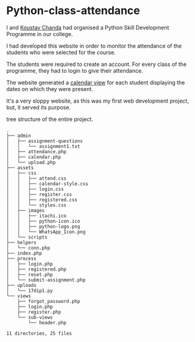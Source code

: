 # Python-class-attendance
I and [Koustav Chanda](https://github.com/KoustavCode) had organised a Python Skill Development Programme in our college.

I had developed this website in order to monitor the attendance of the students who were selected for the course.  

The students were required to create an account. For every class of the programme, they had to login to give their attendance. 

The website generated a [calendar view](https://pythonaot.000webhostapp.com/admin/attendance.php) for each student displaying the dates on which they were present.

It's a very sloppy website, as this was my first web development project, but, it served its purpose.

tree structure of the entire project.  
```
.
├── admin
│   ├── assignment-questions
│   │   └── assignment1.txt
│   ├── attendance.php
│   ├── calendar.php
│   └── upload.php
├── assets
│   ├── css
│   │   ├── attend.css
│   │   ├── calendar-style.css
│   │   ├── login.css
│   │   ├── register.css
│   │   ├── registered.css
│   │   └── styles.css
│   ├── images
│   │   ├── itachi.ico
│   │   ├── python-icon.ico
│   │   ├── python-logo.png
│   │   └── WhatsApp_Icon.png
│   └── scripts
├── helpers
│   └── conn.php
├── index.php
├── process
│   ├── login.php
│   ├── registered.php
│   ├── reset.php
│   └── submit-assignment.php
├── uploads
│   └── 17dip1.py
└── views
    ├── forgot_password.php
    ├── login.php
    ├── register.php
    └── sub-views
        └── header.php

11 directories, 25 files
```
